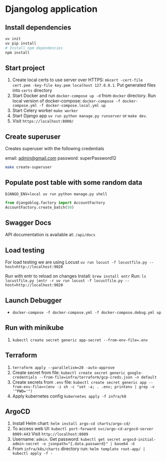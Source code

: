 # Djangolog application

## Install dependencies

```bash
uv init
uv pip install
# Install npm dependencies
npm install
```

## Start project

1. Create local certs to use server over HTTPS: `mkcert -cert-file cert.pem -key-file key.pem localhost 127.0.0.1`. Put generated files into `certs` directory
2. Start Docker and run `docker-compose up -d` from `docker` directory. Run local version of docker-compose: `docker-compose -f docker-compose.yml -f docker-compose.local.yml up`
3. Start Celery worker `make worker`
4. Start Django app `uv run python manage.py runserver` or `make dev`.
5. Visit `https://localhost:8000/`

## Create superuser

Creates superuser with the following credentials

email: admin@gmail.com
password: superPassword12

```bash
make create-superuser
```

## Populate post table with some random data

`DJANGO_ENV=local uv run python manage.py shell`

```python
from djangoblog.factory import AccountFactory
AccountFactory.create_batch(50)
```

## Swagger Docs

API documentation is available at: `/api/docs`

## Load testing

For load testing we are using Locust
`uv run locust -f locustfile.py --host=http://localhost:9020`



Run with entr to reload on changes
Install: `brew install entr`
Run: `ls locustfile.py |entr -r uv run locust -f locustfile.py --host=http://localhost:9020`

## Launch Debugger

- `docker-compose -f docker-compose.yml -f docker-compose.debug.yml up`


## Run with minikube

1. `kubectl create secret generic app-secret --from-env-file=.env`

## Terraform

1. `terraform apply --parallelism=20 -auto-approve`
2. Create secret from file: `kubectl create secret generic google-credentials --from-file=infra/terraform/gcp-creds.json -n default`
3. Create secrets from `.env` file: `kubectl create secret generic app --from-env-file=<(env -i sh -c "set -a; . .env; printenv | grep -v '^PWD='")`
4. Apply kubernetes config `kubernetes apply -f infra/k8`


## ArgoCD

1. Install Helm chart: `helm install argo-cd charts/argo-cd/`
2. To access web UI: `kubectl port-forward svc/argo-cd-argocd-server 8089:443`
Visit `http://localhost:8089`
3. Username: `admin`.
Get password: `kubectl get secret argocd-initial-admin-secret -o jsonpath="{.data.password}" | base64 -d`
4. From `infra/k8s/charts` directory run: `helm template root-app/ | kubectl apply -f -`
